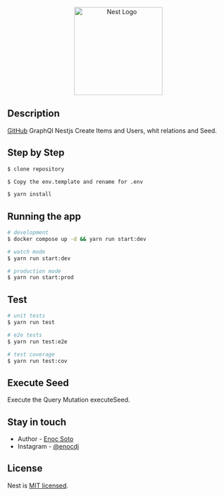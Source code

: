 <p align="center">
  <a href="http://nestjs.com/" target="blank"><img src="https://nestjs.com/img/logo-small.svg" width="200" alt="Nest Logo" /></a>
</p>

[circleci-image]: https://img.shields.io/circleci/build/github/nestjs/nest/master?token=abc123def456
[circleci-url]: https://circleci.com/gh/nestjs/nest


## Description

[GitHub](https://github.com/enocsoto/graphql) GraphQl Nestjs Create Items and Users, whit relations and Seed.

## Step by Step

```bash
$ clone repository

$ Copy the env.template and rename for .env

$ yarn install
```

## Running the app

```bash
# development
$ docker compose up -d && yarn run start:dev

# watch mode
$ yarn run start:dev

# production mode
$ yarn run start:prod
```

## Test

```bash
# unit tests
$ yarn run test

# e2e tests
$ yarn run test:e2e

# test coverage
$ yarn run test:cov
```

## Execute Seed

Execute the Query Mutation executeSeed.

## Stay in touch

- Author - [Enoc Soto](https://github.com/enocsoto)
- Instagram - [@enocdj](https://instagram.com/enocdj)

## License

Nest is [MIT licensed](LICENSE).
